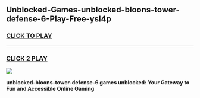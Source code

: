 
## Unblocked-Games-unblocked-bloons-tower-defense-6-Play-Free-ysl4p
<h3>
<a href="https://premium76.site?title=unblocked-bloons-tower-defense-6&ref=10A">CLICK TO PLAY</a></h3>
<hr>

<h3>
<a href="https://premium76.site?title=unblocked-bloons-tower-defense-6&ref=10A">CLICK 2 PLAY</a>
  
</h3>

<a href="https://premium76.site?title=unblocked-bloons-tower-defense-6&ref=10A"><img src="https://clearcache.store/games.png"></a>


**unblocked-bloons-tower-defense-6 games unblocked: Your Gateway to Fun and Accessible Online Gaming**
